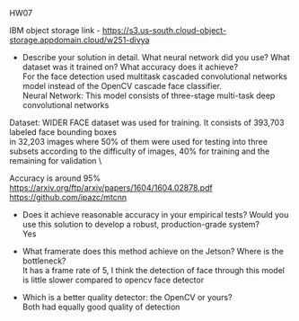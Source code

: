 HW07

IBM object storage link - https://s3.us-south.cloud-object-storage.appdomain.cloud/w251-divya

* Describe your solution in detail. What neural network did you use? What dataset was it trained on? What accuracy does it achieve? \
For the face detection used multitask cascaded convolutional networks model instead of the OpenCV cascade face classifier. \
Neural Network:
This model consists of  three-stage multi-task deep convolutional networks

Dataset:
WIDER FACE dataset was used for training. It consists of 393,703 labeled face bounding boxes \
in 32,203 images where 50% of them were used for testing into three
subsets according to the difficulty of images, 40% for training
and the remaining for validation \

Accuracy is around 95% \
https://arxiv.org/ftp/arxiv/papers/1604/1604.02878.pdf \
https://github.com/ipazc/mtcnn

* Does it achieve reasonable accuracy in your empirical tests? Would you use this solution to develop a robust, production-grade system? \
Yes 

* What framerate does this method achieve on the Jetson? Where is the bottleneck? \
It has a frame rate of 5, I think the detection of face through this model is little slower compared to opencv face detector 

* Which is a better quality detector: the OpenCV or yours? \
Both had equally good quality of detection
